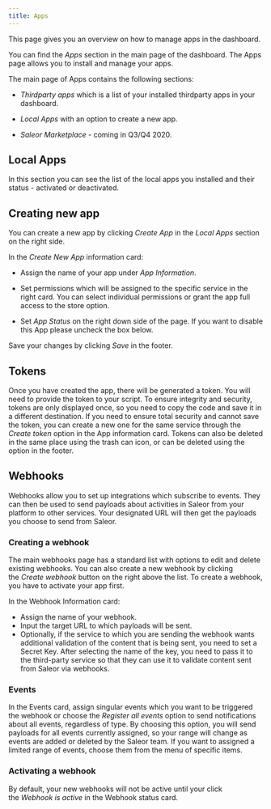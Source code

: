```yaml
---
title: Apps
---
```


This page gives you an overview on how to manage apps in the dashboard.

You can find the *Apps* section in the main page of the dashboard. The Apps page allows you to install and manage your apps. 

The main page of Apps contains the following sections:

- *Thirdparty apps* which is a list of your installed thirdparty apps in your dashboard.

- *Local Apps* with an option to create a new app.

- *Saleor Marketplace* - coming in Q3/Q4 2020.

## Local Apps

In this section you can see the list of the local apps you installed and their status - activated or deactivated. 

## Creating new app

You can create a new app by clicking *Create App* in the *Local Apps* section on the right side. 

In the *Create New App* information card:

- Assign the name of your app under *App Information*.

- Set permissions which will be assigned to the specific service in the right card. You can select individual permissions or grant the app full access to the store option.

- Set *App Status* on the right down side of the page. If you want to disable this App please uncheck the box below.

Save your changes by clicking *Save* in the footer.

## Tokens

Once you have created the app, there will be generated a token. You will need to provide the token to your script. To ensure integrity and security, tokens are only displayed once, so you need to copy the code and save it in a different destination. If you need to ensure total security and cannot save the token, you can create a new one for the same service through the *Create token* option in the App information card. Tokens can also be deleted in the same place using the trash can icon, or can be deleted using the option in the footer.

## Webhooks

Webhooks allow you to set up integrations which subscribe to events. They can then be used to send payloads about activities in Saleor from your platform to other services. Your designated URL will then get the payloads you choose to send from Saleor.

### Creating a webhook

The main webhooks page has a standard list with options to edit and delete existing webhooks. You can also create a new webhook by clicking the *Create webhook* button on the right above the list. To create a webhook, you have to activate your app first. 

In the Webhook Information card:

- Assign the name of your webhook.
- Input the target URL to which payloads will be sent.
- Optionally, if the service to which you are sending the webhook wants additional validation of the content that is being sent, you need to set a Secret Key. After selecting the name of the key, you need to pass it to the third-party service so that they can use it to validate content sent from Saleor via webhooks.

### Events

In the Events card, assign singular events which you want to be triggered the webhook or choose the *Register all events* option to send notifications about all events, regardless of type. By choosing this option, you will send payloads for all events currently assigned, so your range will change as events are added or deleted by the Saleor team. If you want to assigned a limited range of events, choose them from the menu of specific items.

### Activating a webhook

By default, your new webhooks will not be active until your click the *Webhook is active* in the Webhook status card.
